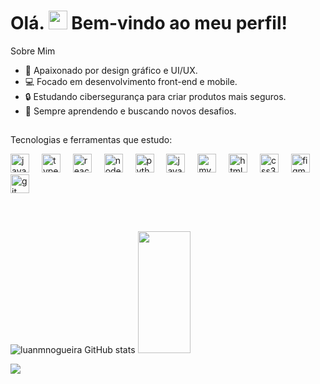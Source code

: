 

<!--título-->
<h1 align="left">Olá. <img src="https://raw.githubusercontent.com/kaueMarques/kaueMarques/master/hi.gif" height="30"> Bem-vindo ao meu perfil!</h1>

<!--descrição-->
Sobre Mim
- 🎨 Apaixonado por design gráfico e UI/UX. 
- 💻 Focado em desenvolvimento front-end e mobile.
- 🔒 Estudando cibersegurança para criar produtos mais seguros.
- 🌱 Sempre aprendendo e buscando novos desafios.

<!--divisor-simples-->
<h2></h2>

<!--tecnologias-->
<p>Tecnologias e ferramentas que estudo:</p>
<div align="left">
  <img src="https://cdn.jsdelivr.net/gh/devicons/devicon/icons/javascript/javascript-original.svg" height="30" alt="javascript logo"  />
  <img width="12" />
  <img src="https://cdn.jsdelivr.net/gh/devicons/devicon/icons/typescript/typescript-original.svg" height="30" alt="typescript logo"  />
  <img width="12" />
  <img src="https://cdn.jsdelivr.net/gh/devicons/devicon/icons/react/react-original.svg" height="30" alt="react logo"  />
  <img width="12" />
  <img src="https://cdn.jsdelivr.net/gh/devicons/devicon/icons/nodejs/nodejs-original.svg" height="30" alt="nodejs logo"  />
  <img width="12" />
  <img src="https://cdn.jsdelivr.net/gh/devicons/devicon/icons/python/python-original.svg" height="30" alt="python logo"  />
  <img width="12" />
  <img src="https://cdn.jsdelivr.net/gh/devicons/devicon/icons/java/java-original.svg" height="30" alt="java logo"  />
  <img width="12" />
  <img src="https://cdn.jsdelivr.net/gh/devicons/devicon/icons/mysql/mysql-original.svg" height="30" alt="mysql logo"  />
  <img width="12" />
  <img src="https://cdn.jsdelivr.net/gh/devicons/devicon/icons/html5/html5-original.svg" height="30" alt="html5 logo"  />
  <img width="12" />
  <img src="https://cdn.jsdelivr.net/gh/devicons/devicon/icons/css3/css3-original.svg" height="30" alt="css3 logo"  />
  <img width="12" />
  <img src="https://cdn.jsdelivr.net/gh/devicons/devicon/icons/figma/figma-original.svg" height="30" alt="figma logo"  />
  <img width="12" />
  <img src="https://cdn.jsdelivr.net/gh/devicons/devicon/icons/git/git-original.svg" height="30" alt="git logo"  />
</div>

<!--divisor-simples-->
<h2></h2>

</br>

<!--cards-->
![luanmnogueira GitHub stats](https://github-readme-stats.vercel.app/api?username=luanmnogueira&show_icons=true&theme=swift) 
<img width="41%" height="195px" src="https://github-readme-stats.vercel.app/api/top-langs/?username=luanmnogueira&layout=compact&theme=swift" />

<!--divisor-gif-->
<img src="https://user-images.githubusercontent.com/73097560/115834477-dbab4500-a447-11eb-908a-139a6edaec5c.gif">


